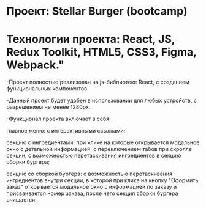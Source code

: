 # Проект: Stellar Burger (bootcamp)
# Технологии проекта: React, JS, Redux Toolkit, HTML5, CSS3, Figma, Webpack."

-Проект полностью реализован на js-библиотеке React, с созданием функциональных компонентов 

-Данный проект будет удобен в использовании для любых устройств, с разрешением не менее 1280px.

-Функционал проекта включает в себя:

главное меню: с интерактивными ссылками;

секцию с ингредиентами: при клике на которые открывается модальное окно с детальной информацией, 
    с переключением табов при скролле секции, с возможностью перетаскивания ингредиентов в секцию сборки бургера;

секцию со сборкой бургера: с возможностью перетаскивания ингредиентов внутри секции, в которой при клике на кнопку "Оформить заказ"
    открывается модальное окно с информацией по заказу и присваивается номер заказа, после чего секция сборки бургера очищается.
